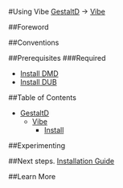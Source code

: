 #Using Vibe
[GestaltD](../README.md) → [Vibe](./README.md)

##Foreword

##Conventions

##Prerequisites
###Required
* [Install DMD](/dmd/README.md)
* [Install DUB](/dub/README.md)

##Table of Contents
* [GestaltD](/README.md)
    * [Vibe](./README.md)
        * [Install](./install.md) 

##Experimenting

##Next steps.
[Installation Guide](./install.md)

##Learn More

